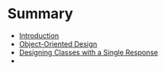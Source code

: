 # Summary

* [Introduction](README.md)
* [Object-Oriented Design](chapter1.md)
* [Designing Classes with a Single Response](designing_classes_with_a_single_response.md)
* 

